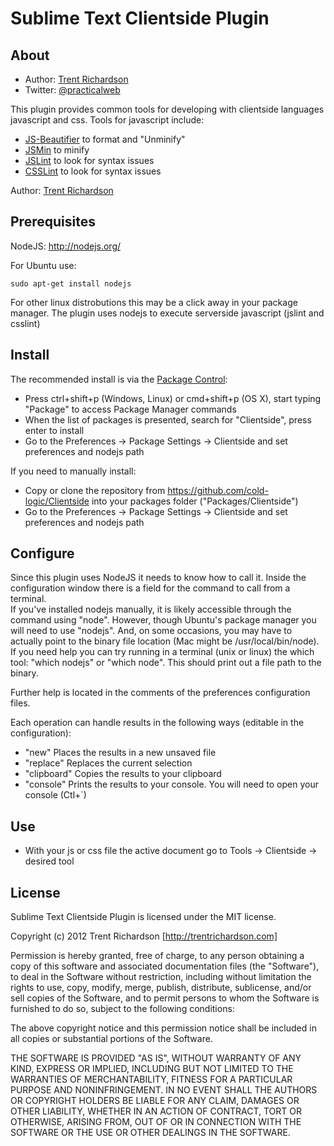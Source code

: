Sublime Text Clientside Plugin
==============================

About
-----

- Author: [Trent Richardson](http://trentrichardson.com)
- Twitter: [@practicalweb](http://twitter.com/practicalweb)

This plugin provides common tools for developing with clientside languages 
javascript and css. Tools for javascript include:

- [JS-Beautifier](http://jsbeautifier.org/) to format and "Unminify"
- [JSMin](http://www.crockford.com/javascript/jsmin.html) to minify
- [JSLint](http://www.jslint.com/) to look for syntax issues
- [CSSLint](http://csslint.net/) to look for syntax issues

Author: [Trent Richardson](http://trentrichardson.com)

Prerequisites
-------------
NodeJS: <http://nodejs.org/>

For Ubuntu use: 

	sudo apt-get install nodejs

For other linux distrobutions this may be a click away in your package manager. 
The plugin uses nodejs to execute serverside javascript (jslint and csslint)


Install
-------
The recommended install is via the [Package Control](http://wbond.net/sublime_packages/package_control):
- Press ctrl+shift+p (Windows, Linux) or cmd+shift+p (OS X), start typing "Package" to access Package Manager commands
- When the list of packages is presented, search for "Clientside", press enter to install
- Go to the Preferences -> Package Settings -> Clientside and set preferences and nodejs path

If you need to manually install:
- Copy or clone the repository from https://github.com/cold-logic/Clientside into your packages folder ("Packages/Clientside")
- Go to the Preferences -> Package Settings -> Clientside and set preferences and nodejs path

Configure
---------
Since this plugin uses NodeJS it needs to know how to call it.  Inside the configuration window there is a field for the command to call from a terminal.  
If you've installed nodejs manually, it is likely accessible through the command using "node".  However, though Ubuntu's package manager you will need to 
use "nodejs".  And, on some occasions, you may have to actually point to the binary file location (Mac might be /usr/local/bin/node).  If you need help you 
can try running in a terminal (unix or linux) the which tool: "which nodejs" or "which node".  This should print out a file path to the binary.

Further help is located in the comments of the preferences configuration files. 

Each operation can handle results in the following ways (editable in the configuration): 
- "new" Places the results in a new unsaved file
- "replace" Replaces the current selection
- "clipboard" Copies the results to your clipboard
- "console" Prints the results to your console. You will need to open your console (Ctl+`)

Use
---

- With your js or css file the active document go to Tools -> Clientside -> desired tool

License
-------

Sublime Text Clientside Plugin is licensed under the MIT license.

Copyright (c) 2012 Trent Richardson [http://trentrichardson.com]

Permission is hereby granted, free of charge, to any person obtaining a copy
of this software and associated documentation files (the "Software"), to deal
in the Software without restriction, including without limitation the rights
to use, copy, modify, merge, publish, distribute, sublicense, and/or sell
copies of the Software, and to permit persons to whom the Software is
furnished to do so, subject to the following conditions:

The above copyright notice and this permission notice shall be included in
all copies or substantial portions of the Software.

THE SOFTWARE IS PROVIDED "AS IS", WITHOUT WARRANTY OF ANY KIND, EXPRESS OR
IMPLIED, INCLUDING BUT NOT LIMITED TO THE WARRANTIES OF MERCHANTABILITY,
FITNESS FOR A PARTICULAR PURPOSE AND NONINFRINGEMENT. IN NO EVENT SHALL THE
AUTHORS OR COPYRIGHT HOLDERS BE LIABLE FOR ANY CLAIM, DAMAGES OR OTHER
LIABILITY, WHETHER IN AN ACTION OF CONTRACT, TORT OR OTHERWISE, ARISING FROM,
OUT OF OR IN CONNECTION WITH THE SOFTWARE OR THE USE OR OTHER DEALINGS IN 
THE SOFTWARE.
